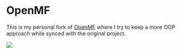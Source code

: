 # OpenMF

This is my personal fork of [OpenMF](https://github.com/OpenMafia/OpenMF) where I try to keep a more OOP approach while synced with the original project.

![](https://github.com/drummyfish/OpenMF/blob/oop/resources/screens.jpg?raw=true)
